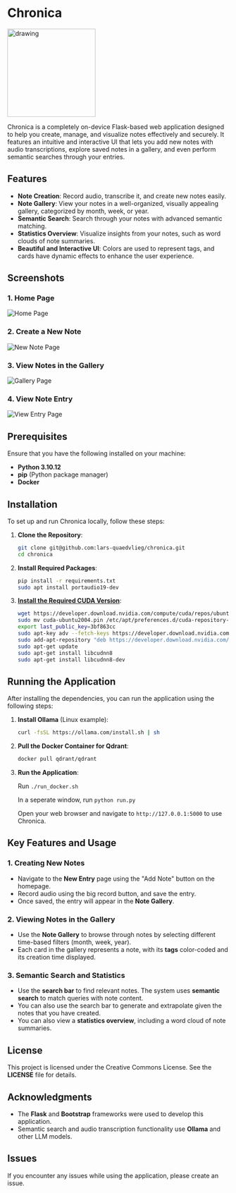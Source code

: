# Chronica

<img src="res/logo.jpg" alt="drawing" width="200"/>

Chronica is a completely on-device Flask-based web application designed to help you create, manage, and visualize notes effectively and securely. It features an intuitive and interactive UI that lets you add new notes with audio transcriptions, explore saved notes in a gallery, and even perform semantic searches through your entries.

## Features

- **Note Creation**: Record audio, transcribe it, and create new notes easily.
- **Note Gallery**: View your notes in a well-organized, visually appealing gallery, categorized by month, week, or year.
- **Semantic Search**: Search through your notes with advanced semantic matching.
- **Statistics Overview**: Visualize insights from your notes, such as word clouds of note summaries.
- **Beautiful and Interactive UI**: Colors are used to represent tags, and cards have dynamic effects to enhance the user experience.

## Screenshots

### 1. Home Page
![Home Page](res/home.png)

### 2. Create a New Note
![New Note Page](res/record.png)

### 3. View Notes in the Gallery
![Gallery Page](res/gallery.png)

### 4. View Note Entry
![View Entry Page](res/view_entry.png)

## Prerequisites

Ensure that you have the following installed on your machine:

- **Python 3.10.12**
- **pip** (Python package manager)
- **Docker**

## Installation

To set up and run Chronica locally, follow these steps:

1. **Clone the Repository**:

    ```sh
    git clone git@github.com:lars-quaedvlieg/chronica.git
    cd chronica
    ```

2. **Install Required Packages**:

    ```sh
    pip install -r requirements.txt
    sudo apt install portaudio19-dev
    ```

3. **[Install the Required CUDA Version](https://stackoverflow.com/questions/66977227/could-not-load-dynamic-library-libcudnn-so-8-when-running-tensorflow-on-ubun)**:

   ```sh
   wget https://developer.download.nvidia.com/compute/cuda/repos/ubuntu2004/x86_64/cuda-ubuntu2004.pin
   sudo mv cuda-ubuntu2004.pin /etc/apt/preferences.d/cuda-repository-pin-600
   export last_public_key=3bf863cc
   sudo apt-key adv --fetch-keys https://developer.download.nvidia.com/compute/cuda/repos/ubuntu2004/x86_64/${last_public_key}.pub
   sudo add-apt-repository "deb https://developer.download.nvidia.com/compute/cuda/repos/ubuntu2004/x86_64/ /"
   sudo apt-get update
   sudo apt-get install libcudnn8
   sudo apt-get install libcudnn8-dev
   ```

## Running the Application

After installing the dependencies, you can run the application using the following steps:

1. **Install Ollama** (Linux example):

    ```sh
    curl -fsSL https://ollama.com/install.sh | sh
    ```

2. **Pull the Docker Container for Qdrant**:

    ```sh
    docker pull qdrant/qdrant
    ```

3. **Run the Application**:

    Run `./run_docker.sh`
   
    In a seperate window, run `python run.py`
   
    Open your web browser and navigate to `http://127.0.0.1:5000` to use Chronica.

## Key Features and Usage

### 1. Creating New Notes
- Navigate to the **New Entry** page using the "Add Note" button on the homepage.
- Record audio using the big record button, and save the entry.
- Once saved, the entry will appear in the **Note Gallery**.

### 2. Viewing Notes in the Gallery
- Use the **Note Gallery** to browse through notes by selecting different time-based filters (month, week, year).
- Each card in the gallery represents a note, with its **tags** color-coded and its creation time displayed.

### 3. Semantic Search and Statistics
- Use the **search bar** to find relevant notes. The system uses **semantic search** to match queries with note content.
- You can also use the search bar to generate and extrapolate given the notes that you have created.
- You can also view a **statistics overview**, including a word cloud of note summaries.

## License

This project is licensed under the Creative Commons License. See the **LICENSE** file for details.

## Acknowledgments

- The **Flask** and **Bootstrap** frameworks were used to develop this application.
- Semantic search and audio transcription functionality use **Ollama** and other LLM models.

## Issues

If you encounter any issues while using the application, please create an issue.

